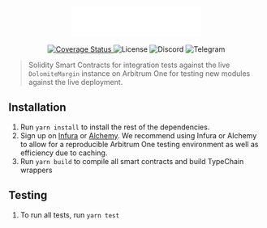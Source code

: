 <p align="center">
<img src="./dolomite-logo.png" width="256" />
</p>

<div align="center">
  <a href='https://coveralls.io/github/dolomite-exchange/dolomite-margin-modules?branch=master'>
    <img src='https://coveralls.io/repos/github/dolomite-exchange/dolomite-margin-modules/badge.svg?branch=master&longCache=false' alt='Coverage Status' />
  </a>
  <a href='https://github.com/dolomite-exchange/dolomite-margin-modules/blob/master/LICENSE' style="text-decoration:none;">
    <img src='https://img.shields.io/badge/GPL--2.0-llicense-red?longCache=true' alt='License' />
  </a>
  <a href='https://discord.com/invite/uDRzrB2YgP' style="text-decoration:none;">
    <img src='https://img.shields.io/badge/chat-on%20discord-7289DA.svg?longCache=true' alt='Discord' />
  </a>
  <a href='https://t.me/dolomite_official' style="text-decoration:none;">
    <img src='https://img.shields.io/badge/chat-on%20telegram-9cf.svg?longCache=true' alt='Telegram' />
  </a>
</div>

> Solidity Smart Contracts for integration tests against the live `DolomiteMargin` instance on Arbitrum One for
> testing new modules against the live deployment.

## Installation

1. Run `yarn install` to install the rest of the dependencies.
2. Sign up on [Infura](https://infura.io/register) or [Alchemy](https://www.alchemy.com/). We recommend using Infura or
   Alchemy to allow for a reproducible Arbitrum One testing environment as well as efficiency due to caching.
3. Run `yarn build` to compile all smart contracts and build TypeChain wrappers

## Testing

1. To run all tests, run `yarn test`
